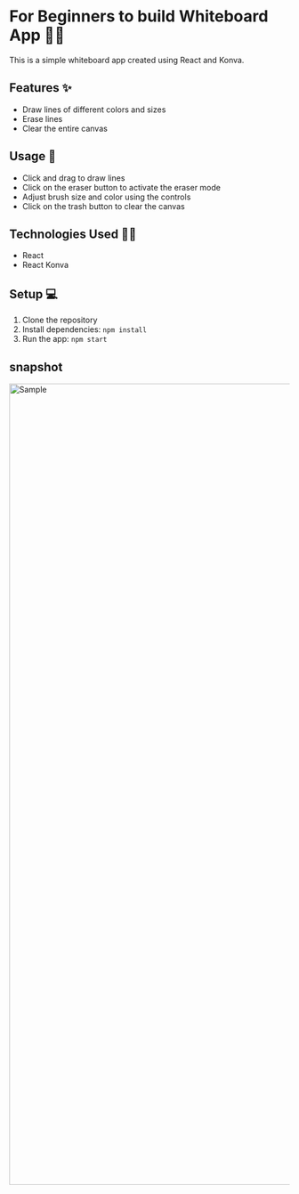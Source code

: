 # For Beginners to build Whiteboard App ✍🏻

This is a simple whiteboard app created using React and Konva.

## Features ✨

- Draw lines of different colors and sizes
- Erase lines
- Clear the entire canvas

## Usage 🎯

- Click and drag to draw lines
- Click on the eraser button to activate the eraser mode
- Adjust brush size and color using the controls
- Click on the trash button to clear the canvas

## Technologies Used 💪🏻

- React
- React Konva

## Setup 💻

1. Clone the repository
2. Install dependencies: `npm install`
3. Run the app: `npm start`

## snapshot
<img src="/images/sample.png" alt="Sample" width="1440" />


